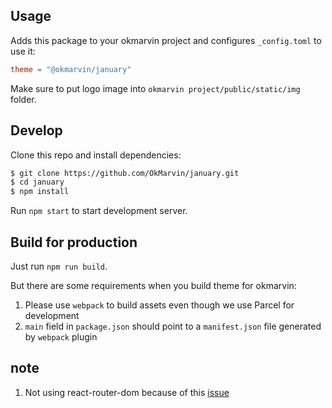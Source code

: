 ## Usage

Adds this package to your okmarvin project and configures `_config.toml` to use it:

```toml
theme = "@okmarvin/january"
```

Make sure to put logo image into `okmarvin project/public/static/img` folder.

## Develop

Clone this repo and install dependencies:

```sh
$ git clone https://github.com/OkMarvin/january.git
$ cd january
$ npm install
```

Run `npm start` to start development server.

## Build for production

Just run `npm run build`.

But there are some requirements when you build theme for okmarvin:

1. Please use `webpack` to build assets even though we use Parcel for development
2. `main` field in `package.json` should point to a `manifest.json` file generated by `webpack` plugin

## note

1. Not using react-router-dom because of this [issue](https://github.com/ReactTraining/react-router/issues/6789#issuecomment-502490351)
